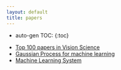 ```yaml
---
layout: default
title: papers
---
```


[1]: http://nuweb.neu.edu/ypetrov/most-important-vision-papers.html
[2]:http://ipg.epfl.ch/~seeger/lapmalmainweb/papers/bayesgp-tut.pdf

* auto-gen TOC:
{:toc}


+ [Top 100 papers in Vision Science][1]
+ [Gaussian Process for machine learning][2]
+ <a href="/resources/papers/system">Machine Learning System</a>

